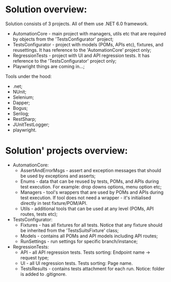 # Solution overview:
Solution consists of 3 projects. All of them use .NET 6.0 framework.    
- AutomationCore - main project with managers, utils etc that are required by objects from the 'TestsConfigurator' project;
- TestsConfigurator - project with models (POMs, APIs etc), fixtures, and reusettings. It has reference to the 'AutomationCore' project only;
- RegressionTests - project with UI and API regression tests. It has reference to the 'TestsConfigurator' project only;
- Playwright things are coming in...;

Tools under the hood:
- .net;
- NUnit;
- Selenium;
- Dapper;
- Bogus;
- Serilog;
- RestSharp;
- JUnitTestLogger;
- playwright.

# Solution' projects overview:
- AutomationCore:
  - AssertAndErrorMsgs - assert and exception messages that should be used by exceptions and asserts;
  - Enums - data that can be reused by tests, POMs, and APIs during test execution. For example: drop downs options, menu option etc;
  - Managers - tool's wrappers that are used by POMs and APIs during test execution. If tool does not need a wrapper - it's initialised directly in test fixture/POM/API. 
  - Utils - additional tools that can be used at any level (POMs, API routes, tests etc);
- TestsConfigurator:
  - Fixtures - has all fixtures for all tests. Notice that any fixture should be inherited from the 'TestsSuitsFixture' class;
  - Models - contains all POMs and API models including API routes; 
  - RunSettings - run settings for specific branch/instance;
- RegressionTests: 
  - API - all API regression tests. Tests sorting: Endpoint name -> request type;
  - UI -  all UI regression tests. Tests sorting: Page name.
  - TestsResults - contains tests attachment for each run. Notice: folder is added to .gitignore. 

